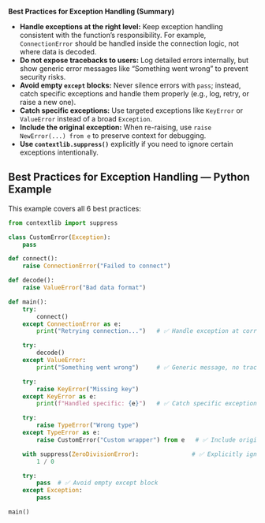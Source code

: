 **Best Practices for Exception Handling (Summary)**

* **Handle exceptions at the right level:** Keep exception handling consistent with the function’s responsibility. For example, `ConnectionError` should be handled inside the connection logic, not where data is decoded.
* **Do not expose tracebacks to users:** Log detailed errors internally, but show generic error messages like “Something went wrong” to prevent security risks.
* **Avoid empty `except` blocks:** Never silence errors with `pass`; instead, catch specific exceptions and handle them properly (e.g., log, retry, or raise a new one).
* **Catch specific exceptions:** Use targeted exceptions like `KeyError` or `ValueError` instead of a broad `Exception`.
* **Include the original exception:** When re-raising, use `raise NewError(...) from e` to preserve context for debugging.
* **Use `contextlib.suppress()`** explicitly if you need to ignore certain exceptions intentionally.

##  Best Practices for Exception Handling — Python Example

This example covers all 6 best practices:

```python
from contextlib import suppress

class CustomError(Exception):
    pass

def connect():
    raise ConnectionError("Failed to connect")

def decode():
    raise ValueError("Bad data format")

def main():
    try:
        connect()
    except ConnectionError as e:
        print("Retrying connection...")   # ✅ Handle exception at correct level

    try:
        decode()
    except ValueError:
        print("Something went wrong")     # ✅ Generic message, no traceback exposed

    try:
        raise KeyError("Missing key")
    except KeyError as e:
        print(f"Handled specific: {e}")   # ✅ Catch specific exception

    try:
        raise TypeError("Wrong type")
    except TypeError as e:
        raise CustomError("Custom wrapper") from e   # ✅ Include original exception

    with suppress(ZeroDivisionError):               # ✅ Explicitly ignore with suppress()
        1 / 0

    try:
        pass  # ✅ Avoid empty except block
    except Exception:
        pass

main()
